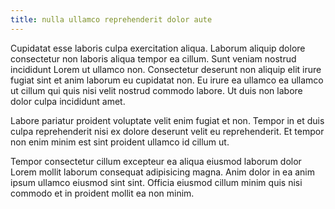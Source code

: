 ```yaml
---
title: nulla ullamco reprehenderit dolor aute
---
```


Cupidatat esse laboris culpa exercitation aliqua. Laborum aliquip dolore consectetur non laboris aliqua tempor ea cillum. Sunt veniam nostrud incididunt Lorem ut ullamco non. Consectetur deserunt non aliquip elit irure fugiat sint et anim laborum eu cupidatat non. Eu irure ea ullamco ea ullamco ut cillum qui quis nisi velit nostrud commodo labore. Ut duis non labore dolor culpa incididunt amet.

Labore pariatur proident voluptate velit enim fugiat et non. Tempor in et duis culpa reprehenderit nisi ex dolore deserunt velit eu reprehenderit. Et tempor non enim minim est sint proident ullamco id cillum ut.

Tempor consectetur cillum excepteur ea aliqua eiusmod laborum dolor Lorem mollit laborum consequat adipisicing magna. Anim dolor in ea anim ipsum ullamco eiusmod sint sint. Officia eiusmod cillum minim quis nisi commodo et in proident mollit ea non minim.